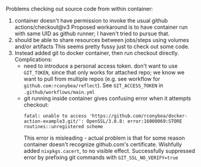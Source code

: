 Problems checking out source code from within container:
1. container doesn't have permission to invoke the usual github actions/checkout@v3
   Proposed workaround is to have container run with same UID as github runner;
   I haven't tried to pursue that.
2. should be able to share resources between jobs/steps using volumes and/or artifacts
   This seems pretty fussy just to check out some code.
3. Instead added git to docker container,  then run checkout directly.
   Complications:
   - need to introduce a personal access token.  don't want to use `GIT_TOKEN`,
     since that only works for attached repo;  we know we want to pull from multiple repos
     (e.g. see workflow for `github.com:rconybea/reflect`).
     See `GIT_ACCESS_TOKEN` in `.github/workflows/main.yml`
   - git running inside container gives confusing error when it attempts checkout:
     ```
     fatal: unable to access 'https://github.com/rconybea/docker-action-example3.git/': OpenSSL/3.0.8: error:16000069:STORE routines::unregistered scheme
     ```
     This error is misleading - actual problem is that for some reason container doesn't recognize github.com's certificate.
     Wishfully added `nixpkgs.cacert`, to no visible effect.
     Successfully suppressed error by prefixing git commands with `GIT_SSL_NO_VERIFY=true`
   
   

